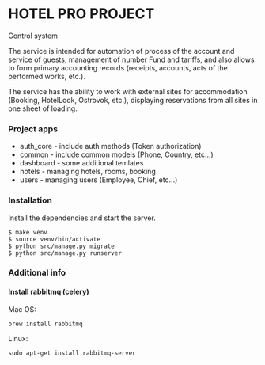 # HOTEL PRO PROJECT

Сontrol system 

The service is intended for automation of process of the account and service of guests, management of number Fund and tariffs, and also allows to form primary accounting records (receipts, accounts, acts of the performed works, etc.). 

The service has the ability to work with external sites for accommodation (Booking, HotelLook, Ostrovok, etc.), displaying reservations from all sites in one sheet of loading.


### Project apps
  - auth_core - include auth methods (Token authorization)
  - common - include common models (Phone, Country, etc...)
  - dashboard - some additional temlates
  - hotels - managing hotels, rooms, booking
  - users - managing users (Employee, Chief, etc...)

### Installation

Install the dependencies and start the server.

```
$ make venv
$ source venv/bin/activate
$ python src/manage.py migrate
$ python src/manage.py runserver
```

### Additional info

#### Install rabbitmq (celery)
Mac OS:
```
brew install rabbitmq
```
Linux:
```
sudo apt-get install rabbitmq-server
```